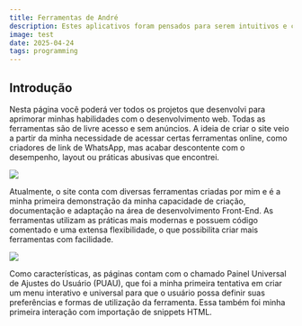 ```yaml
---
title: Ferramentas de André
description: Estes aplicativos foram pensados para serem intuitivos e cumprir o seu papel de maneira não menos que excepcional.
image: test
date: 2025-04-24
tags: programming
---
```


## Introdução
Nesta página você poderá ver todos os projetos que desenvolvi para aprimorar minhas habilidades com o desenvolvimento web. Todas as ferramentas são de livre acesso e sem anúncios. A ideia de criar o site veio a partir da minha necessidade de acessar certas ferramentas online, como criadores de link de WhatsApp, mas acabar descontente com o desempenho, layout ou práticas abusivas que encontrei.

![](https://andremourasantos.com.br/assets/image-1-TSLi7_Dy.png)

Atualmente, o site conta com diversas ferramentas criadas por mim e é a minha primeira demonstração da minha capacidade de criação, documentação e adaptação na área de desenvolvimento Front-End. As ferramentas utilizam as práticas mais modernas e possuem código comentado e uma extensa flexibilidade, o que possibilita criar mais ferramentas com facilidade.

![](https://andremourasantos.com.br/assets/image-2-ebHN97Zj.png)

Como características, as páginas contam com o chamado Painel Universal de Ajustes do Usuário (PUAU), que foi a minha primeira tentativa em criar um menu interativo e universal para que o usuário possa definir suas preferências e formas de utilização da ferramenta. Essa também foi minha primeira interação com importação de snippets HTML.